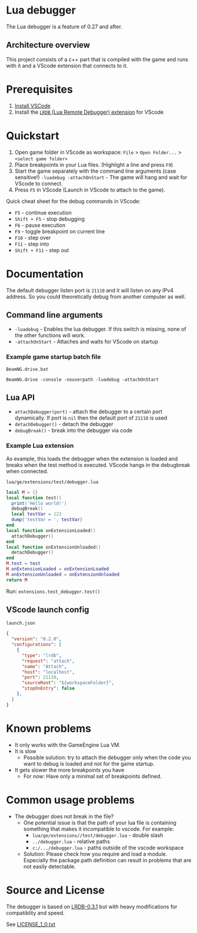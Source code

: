 # Lua debugger

The Lua debugger is a feature of 0.27 and after.

## Architecture overview

This project consists of a c++ part that is compiled with the game and runs with it and a VScode extension that connects to it.

# Prerequisites

1) [Install VSCode](https://code.visualstudio.com)
2) Install the [`LRDB` (Lua Remote Debugger) extension](https://marketplace.visualstudio.com/items?itemName=beamng.lrdb-beamng) for VScode

# Quickstart

1) Open game folder in VScode as workspace: `File` > `Open Folder...` > `<select game folder>`
2) Place breakpoints in your Lua files. (Highlight a line and press `F9`)
3) Start the game separately with the command line arguments (case sensitive!)
 `-luadebug -attachOnStart` - The game will hang and wait for VScode to connect.
4) Press `F5` in VScode (Launch in VScode to attach to the game).

Quick cheat sheet for the debug commands in VScode:
* `F5` - continue execution
* `Shift + F5` - stop debugging
* `F6` - pause execution
* `F9` - toggle breakpoint on current line
* `F10` - step over
* `F11` - step into
* `Shift + F11` - step out

# Documentation

The default debugger listen port is `21110` and it will listen on any IPv4 address. So you could theoretically debug from another computer as well.

## Command line arguments

* `-luadebug` - Enables the lua debugger. If this switch is missing, none of the other functions will work.
* `-attachOnStart` - Attaches and waits for VScode on startup

### Example game startup batch file

`BeamNG.drive.bat`
```batch
BeamNG.drive -console -nouserpath -luadebug -attachOnStart
```

## Lua API

* `attachDebugger(port)` - attach the debugger to a certain port dynamically. If port is `nil` then the default port of `21110` is used
* `detachDebugger()` - detach the debugger
* `debugBreak()` - break into the debugger via code

### Example Lua extension

As example, this loads the debugger when the extension is loaded and breaks when the test method is executed. VScode hangs in the debugbreak when connected.

`lua/ge/extensions/test/debugger.lua`
```lua
local M = {}
local function test()
  print('Hello world!')
  debugBreak()
  local testVar = 123
  dump{'testVar = ', testVar}
end
local function onExtensionLoaded()
  attachDebugger()
end
local function onExtensionUnloaded()
  detachDebugger()
end
M.test = test
M.onExtensionLoaded = onExtensionLoaded
M.onExtensionUnloaded = onExtensionUnloaded
return M
```

Run: `extensions.test_debugger.test()`

## VScode launch config

`launch.json`
```json
{
  "version": "0.2.0",
  "configurations": [
    {
      "type": "lrdb",
      "request": "attach",
      "name": "Attach",
      "host": "localhost",
      "port": 21110,
      "sourceRoot": "${workspaceFolder}",
      "stopOnEntry": false
    },
  ]
}
```

# Known problems

* It only works with the GameEngine Lua VM.
* It is slow
  * Possible solution: try to attach the debugger only when the code you want to debug is loaded and not for the game startup.
* It gets slower the more breakpoints you have
  * For now: Have only a minimal set of breakpoints defined.

# Common usage problems

* The debugger does not break in the file?
  * One potential issue is that the path of your lua file is containing something that makes it incompatible to vscode. For example:
    * `lua/ge/extensions//test/debugger.lua` - double slash
    * `../debugger.lua` - relative paths
    * `c:/.../debugger.lua` - paths outside of the vscode workspace
  * Solution: Please check how you require and load a module. Especially the package.path definition can result in problems that are not easily detectable.
    
# Source and License

The debugger is based on [LRDB-0.3.1](https://github.com/satoren/LRDB) but with heavy modifications for compatiblity and speed.

See [LICENSE_1_0.txt](LICENSE_1_0.txt)
